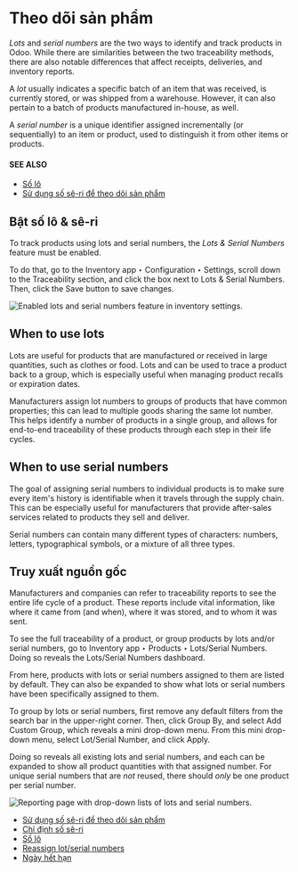 # Theo dõi sản phẩm

*Lots* and *serial numbers* are the two ways to identify and track products in Odoo. While there are
similarities between the two traceability methods, there are also notable differences that affect
receipts, deliveries, and inventory reports.

A *lot* usually indicates a specific batch of an item that was received, is currently stored, or was
shipped from a warehouse. However, it can also pertain to a batch of products manufactured in-house,
as well.

A *serial number* is a unique identifier assigned incrementally (or sequentially) to an item or
product, used to distinguish it from other items or products.

#### SEE ALSO
- [Số lô](product_tracking/lots.md)
- [Sử dụng số sê-ri để theo dõi sản phẩm](product_tracking/serial_numbers.md)

## Bật số lô & sê-ri

To track products using lots and serial numbers, the *Lots & Serial Numbers* feature must be
enabled.

To do that, go to the Inventory app ‣ Configuration ‣ Settings, scroll down to
the Traceability section, and click the box next to Lots & Serial Numbers.
Then, click the Save button to save changes.

![Enabled lots and serial numbers feature in inventory settings.](applications/inventory_and_mrp/inventory/product_management/product_tracking/differences-enabled-setting.png)

## When to use lots

Lots are useful for products that are manufactured or received in large quantities, such as clothes
or food. Lots and can be used to trace a product back to a group, which is especially useful when
managing product recalls or expiration dates.

Manufacturers assign lot numbers to groups of products that have common properties; this can lead to
multiple goods sharing the same lot number. This helps identify a number of products in a single
group, and allows for end-to-end traceability of these products through each step in their life
cycles.

## When to use serial numbers

The goal of assigning serial numbers to individual products is to make sure every item's history is
identifiable when it travels through the supply chain. This can be especially useful for
manufacturers that provide after-sales services related to products they sell and deliver.

Serial numbers can contain many different types of characters: numbers, letters, typographical
symbols, or a mixture of all three types.

## Truy xuất nguồn gốc

Manufacturers and companies can refer to traceability reports to see the entire life cycle of a
product. These reports include vital information, like where it came from (and when), where it was
stored, and to whom it was sent.

To see the full traceability of a product, or group products by lots and/or serial numbers, go to
Inventory app ‣ Products ‣ Lots/Serial Numbers. Doing so reveals the
Lots/Serial Numbers dashboard.

From here, products with lots or serial numbers assigned to them are listed by default. They can
also be expanded to show what lots or serial numbers have been specifically assigned to them.

To group by lots or serial numbers, first remove any default filters from the search bar in the
upper-right corner. Then, click Group By, and select Add Custom Group, which
reveals a mini drop-down menu. From this mini drop-down menu, select Lot/Serial Number,
and click Apply.

Doing so reveals all existing lots and serial numbers, and each can be expanded to show all product
quantities with that assigned number. For unique serial numbers that are *not* reused, there should
*only* be one product per serial number.

![Reporting page with drop-down lists of lots and serial numbers.](applications/inventory_and_mrp/inventory/product_management/product_tracking/differences-tracking.png)

* [Sử dụng số sê-ri để theo dõi sản phẩm](product_tracking/serial_numbers.md)
* [Chỉ định số sê-ri](product_tracking/create_sn.md)
* [Số lô](product_tracking/lots.md)
* [Reassign lot/serial numbers](product_tracking/reassign.md)
* [Ngày hết hạn](product_tracking/expiration_dates.md)
